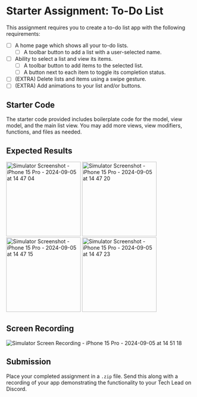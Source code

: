 # Starter Assignment: To-Do List

This assignment requires you to create a to-do list app with the following requirements:

- [ ] A home page which shows all your to-do lists.
  - [ ] A toolbar button to add a list with a user-selected name.
- [ ] Ability to select a list and view its items.
  - [ ] A toolbar button to add items to the selected list.
  - [ ] A button next to each item to toggle its completion status.
- [ ] (EXTRA) Delete lists and items using a swipe gesture.
- [ ] (EXTRA) Add animations to your list and/or buttons.

## Starter Code

The starter code provided includes boilerplate code for the model, view model, and the main list view. You
may add more views, view modifiers, functions, and files as needed.

## Expected Results

<img src="https://github.com/user-attachments/assets/e9c1ae77-7b2c-42a1-8a6b-97c0c1290eac" alt="Simulator Screenshot - iPhone 15 Pro - 2024-09-05 at 14 47 04" width="200px" />
<img src="https://github.com/user-attachments/assets/8ddd1abf-edff-4bc9-a76e-dbda42e2d0f0" alt="Simulator Screenshot - iPhone 15 Pro - 2024-09-05 at 14 47 20" width="200px" />
<img src="https://github.com/user-attachments/assets/10ef8342-4dfa-4d80-8d68-178961cc028f" alt="Simulator Screenshot - iPhone 15 Pro - 2024-09-05 at 14 47 15" width="200px" />
<img src="https://github.com/user-attachments/assets/a516a720-a480-45e3-9e41-2d35654e23dc" alt="Simulator Screenshot - iPhone 15 Pro - 2024-09-05 at 14 47 23" width="200px" />

## Screen Recording

![Simulator Screen Recording - iPhone 15 Pro - 2024-09-05 at 14 51 18](https://github.com/user-attachments/assets/b813aa06-4cc2-489a-bd67-ebae6ecffdf3)

## Submission

Place your completed assignment in a `.zip` file. Send this along with a recording of your app demonstrating the functionality to your Tech Lead on Discord.
